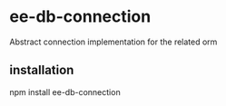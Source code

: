# ee-db-connection

Abstract connection implementation for the related orm

## installation

npm install ee-db-connection